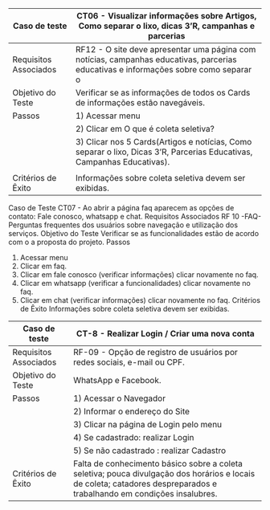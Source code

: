 | Caso de teste        | CT06 - Visualizar informações sobre Artigos, Como separar o lixo, dicas 3’R, campanhas e parcerias                                           |
| ------------------------------------------------------------------------- | -------------------------------------------------------------------                       |
| Requisitos Associados        | RF12 - O site deve apresentar uma página com notícias, campanhas educativas, parcerias educativas e informações sobre como separar o |  |  lixo.                                                                                                                                                              | |
| Objetivo do Teste        | Verificar se as informações de todos os Cards de informações estão navegáveis.                                                             |                                  |
| Passos        |1) Acessar menu                                                                                                                                      |
|               |2) Clicar em O que é coleta seletiva?                                                                                                                |
|               |3) Clicar nos 5 Cards(Artigos e notícias, Como separar o lixo, Dicas 3’R, Parcerias Educativas, Campanhas Educativas).
|                                                                                                                                                                     |     
| Critérios de Êxito        | Informações sobre coleta seletiva devem ser exibidas.                                                                                   | 
 
Caso de Teste
CT07 - Ao abrir a página faq aparecem as opções de contato: Fale conosco, whatsapp e chat.
Requisitos Associados
RF 10 -FAQ- Perguntas frequentes dos usuários sobre navegação e utilização dos serviços.
Objetivo do Teste
Verificar se as funcionalidades estão de acordo com o a proposta do projeto.
Passos
1) Acessar menu 
2) Clicar em faq.
3) Clicar em fale conosco (verificar informações)
clicar novamente no faq.
4) Clicar em whatsapp (verificar a funcionalidades)
clicar novamente no faq.
5) Clicar em chat (verificar informações)
clicar novamente no faq.
Critérios de Êxito
Informações sobre coleta seletiva devem ser exibidas.








| Caso de teste        | CT-8 - Realizar Login / Criar uma nova conta |
| ------------------------------------------------------------------------- | ------------------------------------------------------------------|
| Requisitos Associados        | RF-09 - Opção de registro de usuários por redes sociais, e-mail ou CPF.                                        |
| Objetivo do Teste        | WhatsApp e Facebook.                                                                                               |
| Passos        | 1) Acessar o Navegador                                                                                                        |
|               |2) Informar o endereço do Site                                                                                                 |
|               |3) Clicar na página de Login pelo menu                                                                                         |
|               |4) Se cadastrado: realizar Login                                                                                               |
|               |5) Se não cadastrado : realizar Cadastro                                                                                       |       
| Critérios de Êxito        | Falta de conhecimento básico sobre a coleta seletiva; pouca divulgação dos horários e locais de coleta; catadores despreparados e trabalhando em condições insalubres. | 






































